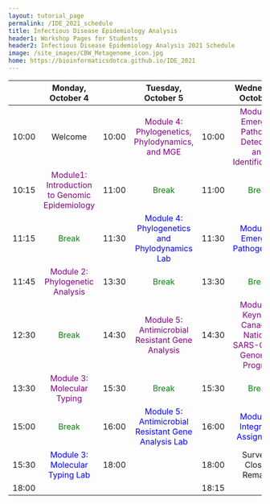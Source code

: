```yaml
---
layout: tutorial_page
permalink: /IDE_2021_schedule
title: Infectious Disease Epidemiology Analysis
header1: Workshop Pages for Students
header2: Infectious Disease Epidemiology Analysis 2021 Schedule
image: /site_images/CBW_Metagenome_icon.jpg
home: https://bioinformaticsdotca.github.io/IDE_2021
---
```


| | **Monday, October 4** | | **Tuesday, October 5** || **Wednesday, October 6** |
| :---: | :---: | :---: | :---: | :---: | :---: |												
|	10:00	|	Welcome	|	10:00	|	<font color="purple">Module 4: Phylogenetics, Phylodynamics, and MGE</font>	|	10:00	|	<font color="purple">Module 6: Emerging Pathogen Detection and Identification)</font>	|
|	10:15	|	<font color="purple">Module1: Introduction to Genomic Epidemiology</font>	|	11:00	|	<font color="green">Break</font>	|	11:00	|	<font color="green">Break</font>	|
|	11:15	|	<font color="green">Break</font>	|	11:30	|	<font color="blue">Module 4: Phylogenetics and Phylodynamics Lab</font>	|	11:30	|	<font color="blue">Module 6: Emerging Pathogen Lab</font>	|
|	11:45	|	<font color="purple">Module 2: Phylogenetic Analysis</font>	|	13:30	|	<font color="green">Break</font>	|	13:30	|	<font color="green">Break</font>	|
|	12:30	|	<font color="green">Break</font>	|	14:30	|	<font color="purple">Module 5: Antimicrobial Resistant Gene Analysis</font>	|	14:30	|	<font color="purple">Module 7: Keynote: Canada's National SARS-CoV-2 Genomics Program</font>	|
|	13:30	|	<font color="purple">Module 3: Molecular Typing</font>	|	15:30	|	<font color="green">Break</font>	|	15:30	|	<font color="green">Break</font>	|
|	15:00	|	<font color="green">Break</font>	|	16:00	|	<font color="blue">Module 5: Antimicrobial Resistant Gene Analysis Lab</font>	|	16:00	|	<font color="blue">Module 8: Integrated Assignment</font>	|
|	15:30	|	<font color="blue">Module 3: Molecular Typing Lab</font>	|	18:00	|		|	18:00	|	Survey & Closing Remarks	|
|	18:00	|		|		|		|	18:15	|		|

